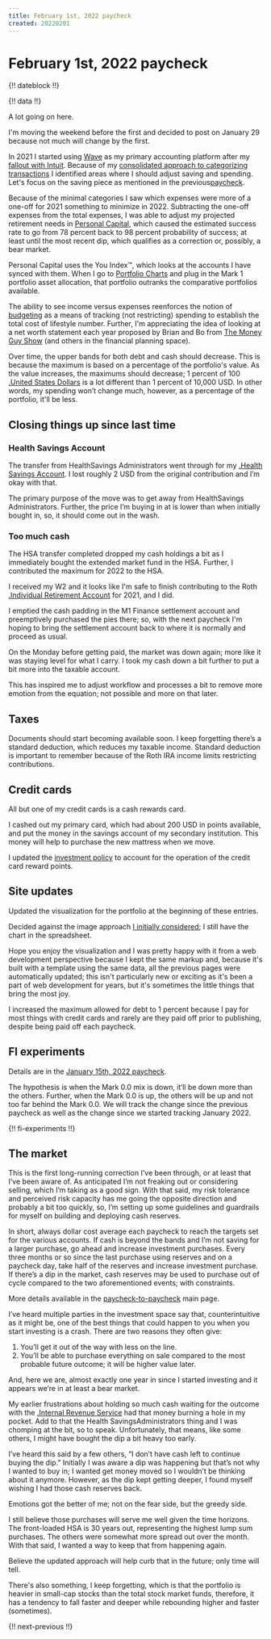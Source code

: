 ```yaml
---
title: February 1st, 2022 paycheck
created: 20220201
---
```


# February 1st, 2022 paycheck

{!! dateblock !!}

{!! data !!}

A lot going on here.

I'm moving the weekend before the first and decided to post on January 29 because not much will change by the first.

In 2021 I started using [Wave](https://www.waveapps.com) as my primary accounting platform after my [fallout with Intuit](/experiences/finances/paycheck-to-paycheck/20220101/). Because of my [consolidated approach to categorizing transactions](/essays-and-editorials/finances/budgeting/) I identified areas where I should adjust saving and spending. Let's focus on the saving piece as mentioned in the previous[paycheck](/experiences/finances/paycheck-to-paycheck/20220115/#too-much-cash).

Because of the minimal categories I saw which expenses were more of a one-off for 2021 something to minimize in 2022. Subtracting the one-off expenses from the total expenses, I was able to adjust my projected retirement needs in [Personal Capital](https://www.personalcapital.com/?variant=bright-hp), which caused the estimated success rate to go from 78 percent back to 98 percent probability of success; at least until the most recent dip, which qualifies as a correction or, possibly, a bear market.

Personal Capital uses the You Index™️, which looks at the accounts I have synced with them. When I go to [Portfolio Charts](https://portfoliocharts.com/portfolio/portfolio-matrix/) and plug in the Mark 1 portfolio asset allocation, that portfolio outranks the comparative portfolios available.

The ability to see income versus expenses reenforces the notion of [budgeting](/essays-and-editorials/finances/budgeting/) as a means of tracking (not restricting) spending to establish the total cost of lifestyle number. Further, I'm appreciating the idea of looking at a net worth statement each year proposed by Brian and Bo from [The Money Guy Show](https://www.moneyguy.com/resources/) (and others in the financial planning space).

Over time, the upper bands for both debt and cash should decrease. This is because the maximum is based on a percentage of the portfolio's value. As the value increases, the maximums should decrease; 1 percent of 100 [.United States Dollars](USD) is a lot different than 1 percent of 10,000 USD. In other words, my spending won’t change much, however, as a percentage of the portfolio, it'll be less.

## Closing things up since last time

### Health Savings Account

The transfer from HealthSavings Administrators went through for my [.Health Savings Account](HSA). I lost roughly 2 USD from the original contribution and I’m okay with that.

The primary purpose of the move was to get away from HealthSavings Administrators. Further, the price I’m buying in at is lower than when initially bought in, so, it should come out in the wash.

### Too much cash

The HSA transfer completed dropped my cash holdings a bit as I immediately bought the extended market fund in the HSA. Further, I contributed the maximum for 2022 to the HSA.

I received my W2 and it looks like I'm safe to finish contributing to the Roth [.Individual Retirement Account](IRA) for 2021, and I did.

I emptied the cash padding in the M1 Finance settlement account and preemptively purchased the pies there; so, with the next paycheck I'm hoping to bring the settlement account back to where it is normally and proceed as usual.

On the Monday before getting paid, the market was down again; more like it was staying level for what I carry. I took my cash down a bit further to put a bit more into the taxable account.

This has inspired me to adjust workflow and processes a bit to remove more emotion from the equation; not possible and more on that later.

## Taxes

Documents should start becoming available soon. I keep forgetting there’s a standard deduction, which reduces my taxable income. Standard deduction is important to remember because of the Roth IRA income limits restricting contributions.

## Credit cards

All but one of my credit cards is a cash rewards card.

I cashed out my primary card, which had about 200 USD in points available, and put the money in the savings account of my secondary institution. This money will help to purchase the new mattress when we move.

I updated the [investment policy](/experiences/finances/investment-policy/#emergency-fund-cash-and-credit) to account for the operation of the credit card reward points.

## Site updates

Updated the visualization for the portfolio at the beginning of these entries.

Decided against the image approach [I initially considered](/experiences/finances/paycheck-to-paycheck/20210301/); I still have the chart in the spreadsheet.

Hope you enjoy the visualization and I was pretty happy with it from a web development perspective because I kept the same markup and, because it's built with a template using the same data, all the previous pages were automatically updated; this isn't particularly new or exciting as it's been a part of web development for years, but it's sometimes the little things that bring the most joy.

I increased the maximum allowed for debt to 1 percent because I pay for most things with credit cards and rarely are they paid off prior to publishing, despite being paid off each paycheck.

## FI experiments

Details are in the [January 15th, 2022 paycheck](/experiences/finances/paycheck-to-paycheck/20220115/#fi-experiments).

The hypothesis is when the Mark 0.0 mix is down, it‘ll be down more than the others. Further, when the Mark 0.0 is up, the others will be up and not too far behind the Mark 0.0. We will track the change since the previous paycheck as well as the change since we started tracking January 2022.

{!! fi-experiments !!}

## The market

This is the first long-running correction I’ve been through, or at least that I’ve been aware of. As anticipated I’m not freaking out or considering selling, which I’m taking as a good sign. With that said, my risk tolerance and perceived risk capacity has me going the opposite direction and probably a bit too quickly, so, I’m setting up some guidelines and guardrails for myself on building and deploying cash reserves.

In short, always dollar cost average each paycheck to reach the targets set for the various accounts. If cash is beyond the bands and I’m not saving for a larger purchase, go ahead and increase investment purchases. Every three months or so since the last purchase using reserves and on a paycheck day, take half of the reserves and increase investment purchase. If there’s a dip in the market, cash reserves may be used to purchase out of cycle compared to the two aforementioned events; with constraints.

More details available in the [paycheck-to-paycheck](/experiences/finances/paycheck-to-paycheck/) main page.

I’ve heard multiple parties in the investment space say that, counterintuitive as it might be, one of the best things that could happen to you when you start investing is a crash. There are two reasons they often give:

1. You’ll get it out of the way with less on the line.
2. You’ll be able to purchase everything on sale compared to the most probable future outcome; it will be higher value later.

And, here we are, almost exactly one year in since I started investing and it appears we’re in at least a bear market.

My earlier frustrations about holding so much cash waiting for the outcome with the [.Internal Revenue Service](IRS) had that money burning a hole in my pocket. Add to that the Health SavingsAdministrators thing and I was chomping at the bit, so to speak. Unfortunately, that means, like some others, I might have bought the dip a bit heavy too early.

I’ve heard this said by a few others, “I don’t have cash left to continue buying the dip.” Initially I was aware a dip was happening but that’s not why I wanted to buy in; I wanted get money moved so I wouldn’t be thinking about it anymore. However, as the dip kept getting deeper, I found myself wishing I had those cash reserves back.

Emotions got the better of me; not on the fear side, but the greedy side.

I still believe those purchases will serve me well given the time horizons. The front-loaded HSA is 30 years out, representing the highest lump sum purchases. The others were somewhat more spread out over the month. With that said, I wanted a way to keep that from happening again.

Believe the updated approach will help curb that in the future; only time will tell.

There's also something, I keep forgetting, which is that the portfolio is heavier in small-cap stocks than the total stock market funds, therefore, it has a tendency to fall faster and deeper while rebounding higher and faster (sometimes).

{!! next-previous !!}
